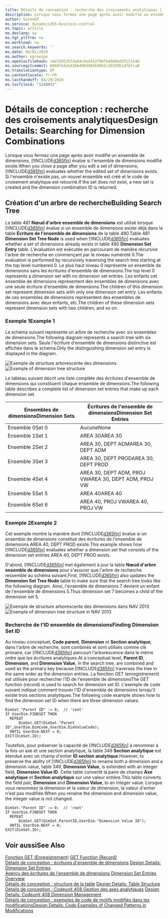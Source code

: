 ```yaml
---
title: Détails de conception - recherche des croisements analytiques | Microsoft Docs
description: Lorsque vous fermez une page après avoir modifié un ensemble de dimensions, Business Central évalue si l'ensemble de dimensions modifié existe. Si l'ensemble n'existe pas, un nouvel ensemble est créé et le code de croisement analytique est retourné.
author: SorenGP
ms.service: dynamics365-business-central
ms.topic: article
ms.devlang: na
ms.tgt_pltfrm: na
ms.workload: na
ms.search.keywords: ''
ms.date: 04/01/2019
ms.author: sgroespe
ms.openlocfilehash: cde720526fdad4c9e4352f08f649d6bd3fc51540
ms.sourcegitcommit: 60b87e5eb32bb408dd65b9855c29159b1dfbfca8
ms.translationtype: HT
ms.contentlocale: fr-FR
ms.lasthandoff: 04/29/2019
ms.locfileid: "1240952"
---
```

# <a name="design-details-searching-for-dimension-combinations"></a><span data-ttu-id="11903-104">Détails de conception : recherche des croisements analytiques</span><span class="sxs-lookup"><span data-stu-id="11903-104">Design Details: Searching for Dimension Combinations</span></span>
<span data-ttu-id="11903-105">Lorsque vous fermez une page après avoir modifié un ensemble de dimensions, [!INCLUDE[d365fin](includes/d365fin_md.md)] évalue si l'ensemble de dimensions modifié existe.</span><span class="sxs-lookup"><span data-stu-id="11903-105">When you close a page after you edit a set of dimensions, [!INCLUDE[d365fin](includes/d365fin_md.md)] evaluates whether the edited set of dimensions exists.</span></span> <span data-ttu-id="11903-106">Si l'ensemble n'existe pas, un nouvel ensemble est créé et le code de croisement analytique est retourné.</span><span class="sxs-lookup"><span data-stu-id="11903-106">If the set does not exist, a new set is created and the dimension combination ID is returned.</span></span>  

## <a name="building-search-tree"></a><span data-ttu-id="11903-107">Création d'un arbre de recherche</span><span class="sxs-lookup"><span data-stu-id="11903-107">Building Search Tree</span></span>  
 <span data-ttu-id="11903-108">La table 481 **Nœud d'arbre ensemble de dimensions** est utilisé lorsque [!INCLUDE[d365fin](includes/d365fin_md.md)] évalue si un ensemble de dimensions existe déjà dans la table **Écriture de l'ensemble de dimensions** de la table 480.</span><span class="sxs-lookup"><span data-stu-id="11903-108">Table 481 **Dimension Set Tree Node** is used when [!INCLUDE[d365fin](includes/d365fin_md.md)] evaluates whether a set of dimensions already exists in table 480 **Dimension Set Entry** table.</span></span> <span data-ttu-id="11903-109">L'évaluation est exécutée en parcourant de manière récursive l'arbre de recherche en commençant par le niveau numéroté 0.</span><span class="sxs-lookup"><span data-stu-id="11903-109">The evaluation is performed by recursively traversing the search tree starting at the top level numbered 0.</span></span> <span data-ttu-id="11903-110">Le plus haut niveau 0 représente un ensemble de dimensions sans les écritures d'ensemble de dimensions.</span><span class="sxs-lookup"><span data-stu-id="11903-110">The top level 0 represents a dimension set with no dimension set entries.</span></span> <span data-ttu-id="11903-111">Les enfants cet ensemble de dimensions représentent des ensembles de dimensions avec une seule écriture d'ensemble de dimensions.</span><span class="sxs-lookup"><span data-stu-id="11903-111">The children of this dimension set represent dimension sets with only one dimension set entry.</span></span> <span data-ttu-id="11903-112">Les enfants de ces ensembles de dimensions représentent des ensembles de dimensions avec deux enfants, etc.</span><span class="sxs-lookup"><span data-stu-id="11903-112">The children of these dimension sets represent dimension sets with two children, and so on.</span></span>  

### <a name="example-1"></a><span data-ttu-id="11903-113">Exemple 1</span><span class="sxs-lookup"><span data-stu-id="11903-113">Example 1</span></span>  
 <span data-ttu-id="11903-114">Le schéma suivant représente un arbre de recherche avec six ensembles de dimensions.</span><span class="sxs-lookup"><span data-stu-id="11903-114">The following diagram represents a search tree with six dimension sets.</span></span> <span data-ttu-id="11903-115">Seule l'écriture d'ensemble de dimensions distinctive est affichée dans le schéma.</span><span class="sxs-lookup"><span data-stu-id="11903-115">Only the distinguishing dimension set entry is displayed in the diagram.</span></span>  

 <span data-ttu-id="11903-116">![Exemple de structure arborescente des dimensions](media/nav2013_dimension_tree.png "Exemple de structure arborescente des dimensions")</span><span class="sxs-lookup"><span data-stu-id="11903-116">![Example of dimension tree structure](media/nav2013_dimension_tree.png "Example of dimension tree structure")</span></span>  

 <span data-ttu-id="11903-117">Le tableau suivant décrit une liste complète des écritures d'ensemble de dimensions qui constituent chaque ensemble de dimensions.</span><span class="sxs-lookup"><span data-stu-id="11903-117">The following table describes a complete list of dimension set entries that make up each dimension set.</span></span>  

|<span data-ttu-id="11903-118">Ensembles de dimensions</span><span class="sxs-lookup"><span data-stu-id="11903-118">Dimension Sets</span></span>|<span data-ttu-id="11903-119">Écritures de l'ensemble de dimensions</span><span class="sxs-lookup"><span data-stu-id="11903-119">Dimension Set Entries</span></span>|  
|--------------------|---------------------------|  
|<span data-ttu-id="11903-120">Ensemble 0</span><span class="sxs-lookup"><span data-stu-id="11903-120">Set 0</span></span>|<span data-ttu-id="11903-121">Aucune</span><span class="sxs-lookup"><span data-stu-id="11903-121">None</span></span>|  
|<span data-ttu-id="11903-122">Ensemble 1</span><span class="sxs-lookup"><span data-stu-id="11903-122">Set 1</span></span>|<span data-ttu-id="11903-123">AREA 30</span><span class="sxs-lookup"><span data-stu-id="11903-123">AREA 30</span></span>|  
|<span data-ttu-id="11903-124">Ensemble 2</span><span class="sxs-lookup"><span data-stu-id="11903-124">Set 2</span></span>|<span data-ttu-id="11903-125">AREA 30, DEPT ADM</span><span class="sxs-lookup"><span data-stu-id="11903-125">AREA 30, DEPT ADM</span></span>|  
|<span data-ttu-id="11903-126">Ensemble 3</span><span class="sxs-lookup"><span data-stu-id="11903-126">Set 3</span></span>|<span data-ttu-id="11903-127">AREA 30, DEPT PROD</span><span class="sxs-lookup"><span data-stu-id="11903-127">AREA 30, DEPT PROD</span></span>|  
|<span data-ttu-id="11903-128">Ensemble 4</span><span class="sxs-lookup"><span data-stu-id="11903-128">Set 4</span></span>|<span data-ttu-id="11903-129">AREA 30, DEPT ADM, PROJ VW</span><span class="sxs-lookup"><span data-stu-id="11903-129">AREA 30, DEPT ADM, PROJ VW</span></span>|  
|<span data-ttu-id="11903-130">Ensemble 5</span><span class="sxs-lookup"><span data-stu-id="11903-130">Set 5</span></span>|<span data-ttu-id="11903-131">AREA 40</span><span class="sxs-lookup"><span data-stu-id="11903-131">AREA 40</span></span>|  
|<span data-ttu-id="11903-132">Ensemble 6</span><span class="sxs-lookup"><span data-stu-id="11903-132">Set 6</span></span>|<span data-ttu-id="11903-133">AREA 40, PROJ VW</span><span class="sxs-lookup"><span data-stu-id="11903-133">AREA 40, PROJ VW</span></span>|  

### <a name="example-2"></a><span data-ttu-id="11903-134">Exemple 2</span><span class="sxs-lookup"><span data-stu-id="11903-134">Example 2</span></span>  
 <span data-ttu-id="11903-135">Cet exemple montre la manière dont [!INCLUDE[d365fin](includes/d365fin_md.md)] évalue si un ensemble de dimensions constitué des écritures de l'ensemble de dimensions AREA 40, DEPT PROD existe.</span><span class="sxs-lookup"><span data-stu-id="11903-135">This example shows how [!INCLUDE[d365fin](includes/d365fin_md.md)] evaluates whether a dimension set that consists of the dimension set entries AREA 40, DEPT PROD exists.</span></span>  

 <span data-ttu-id="11903-136">D'abord, [!INCLUDE[d365fin](includes/d365fin_md.md)] met également à jour la table **Nœud d'arbre ensemble de dimensions** pour s'assurer que l'arbre de recherche ressemble au schéma suivant.</span><span class="sxs-lookup"><span data-stu-id="11903-136">First, [!INCLUDE[d365fin](includes/d365fin_md.md)] also updates the **Dimension Set Tree Node** table to make sure that the search tree looks like the following diagram.</span></span> <span data-ttu-id="11903-137">Ainsi, l'ensemble de dimensions 7 devient un enfant de l'ensemble de dimensions 5.</span><span class="sxs-lookup"><span data-stu-id="11903-137">Thus dimension set 7 becomes a child of the dimension set 5.</span></span>  

 <span data-ttu-id="11903-138">![Exemple de structure arborescente des dimensions dans NAV 2013](media/nav2013_dimension_tree_example2.png "Exemple de structure arborescente des dimensions dans NAV 2013")</span><span class="sxs-lookup"><span data-stu-id="11903-138">![Example of dimension tree structure in NAV 2013](media/nav2013_dimension_tree_example2.png "Example of dimension tree structure in NAV 2013")</span></span>  

### <a name="finding-dimension-set-id"></a><span data-ttu-id="11903-139">Recherche de l'ID ensemble de dimensions</span><span class="sxs-lookup"><span data-stu-id="11903-139">Finding Dimension Set ID</span></span>  
 <span data-ttu-id="11903-140">Au niveau conceptuel, **Code parent**, **Dimension** et **Section analytique**, dans l'arbre de recherche, sont combinés et sont utilisés comme clé primaire, car [!INCLUDE[d365fin](includes/d365fin_md.md)] parcourt l'arborescence dans le même ordre que les écritures analytiques.</span><span class="sxs-lookup"><span data-stu-id="11903-140">At a conceptual level, **Parent ID**, **Dimension**, and **Dimension Value**, in the search tree, are combined and used as the primary key because [!INCLUDE[d365fin](includes/d365fin_md.md)] traverses the tree in the same order as the dimension entries.</span></span> <span data-ttu-id="11903-141">La fonction GET (enregistrement) est utilisée pour rechercher l'ID de l'ensemble de dimensions</span><span class="sxs-lookup"><span data-stu-id="11903-141">The GET function (record) is used to search for dimension set ID.</span></span> <span data-ttu-id="11903-142">L'exemple de code suivant indique comment trouver l'ID d'ensemble de dimensions lorsqu'il existe trois sections analytiques.</span><span class="sxs-lookup"><span data-stu-id="11903-142">The following code example shows how to find the dimension set ID when there are three dimension values.</span></span>  

```  
DimSet."Parent ID" := 0;  // 'root'  
IF UserDim.FINDSET THEN  
  REPEAT  
      DimSet.GET(DimSet."Parent ID",UserDim.DimCode,UserDim.DimValueCode);  
  UNTIL UserDim.NEXT = 0;  
EXIT(DimSet.ID);  

```  

<span data-ttu-id="11903-143">Toutefois, pour préserver la capacité de [!INCLUDE[d365fin](includes/d365fin_md.md)] à renommer à la fois un axe et une section analytique, la table 349 **Section analytique** est étendue avec un champ d'entier **ID section analytique**.</span><span class="sxs-lookup"><span data-stu-id="11903-143">However, to preserve the ability of [!INCLUDE[d365fin](includes/d365fin_md.md)] to rename both a dimension and a dimension value, table 349, **Dimension Value**, is extended with an integer field, **Dimension Value ID**.</span></span> <span data-ttu-id="11903-144">Cette table convertit la paire de champs **Axe analytique** et **Section analytique** sur une valeur entière.</span><span class="sxs-lookup"><span data-stu-id="11903-144">This table converts the field pair, **Dimension** and **Dimension Value**, to an integer value.</span></span> <span data-ttu-id="11903-145">Lorsque vous renommez la dimension et la valeur de dimension, la valeur d'entier n'est pas modifiée.</span><span class="sxs-lookup"><span data-stu-id="11903-145">When you rename the dimension and dimension value, the integer value is not changed.</span></span>  

```  
DimSet."Parent ID" := 0;  // 'root'  
IF UserDim.FINDSET THEN  
  REPEAT  
      DimSet.GET(DimSet.ParentID,UserDim."Dimension Value ID");  
  UNTIL UserDim.NEXT = 0;  
EXIT(DimSet.ID);  

```  

## <a name="see-also"></a><span data-ttu-id="11903-146">Voir aussi</span><span class="sxs-lookup"><span data-stu-id="11903-146">See Also</span></span>  
 <span data-ttu-id="11903-147">[Fonction GET (Enregistrement)](/dynamics-nav/GET-Function--Record-)  </span><span class="sxs-lookup"><span data-stu-id="11903-147">[GET Function (Record)](/dynamics-nav/GET-Function--Record-)  </span></span>  
 <span data-ttu-id="11903-148">[Détails de conception : écritures d'ensemble de dimensions](design-details-dimension-set-entries.md) </span><span class="sxs-lookup"><span data-stu-id="11903-148">[Design Details: Dimension Set Entries](design-details-dimension-set-entries.md) </span></span>  
 <span data-ttu-id="11903-149">[Aperçu des écritures de l'ensemble de dimensions](design-details-dimension-set-entries-overview.md) </span><span class="sxs-lookup"><span data-stu-id="11903-149">[Dimension Set Entries Overview](design-details-dimension-set-entries-overview.md) </span></span>  
 <span data-ttu-id="11903-150">[Détails de conception : structure de la table](design-details-table-structure.md) </span><span class="sxs-lookup"><span data-stu-id="11903-150">[Design Details: Table Structure](design-details-table-structure.md) </span></span>  
 <span data-ttu-id="11903-151">[Détails de conception : Codeunit 408 Gestion des axes analytiques](design-details-codeunit-408-dimension-management.md) </span><span class="sxs-lookup"><span data-stu-id="11903-151">[Design Details: Codeunit 408 Dimension Management](design-details-codeunit-408-dimension-management.md) </span></span>  
 [<span data-ttu-id="11903-152">Détails de conception : exemples de code de motifs modifiés dans les modifications</span><span class="sxs-lookup"><span data-stu-id="11903-152">Design Details: Code Examples of Changed Patterns in Modifications</span></span>](design-details-code-examples-of-changed-patterns-in-modifications.md)
